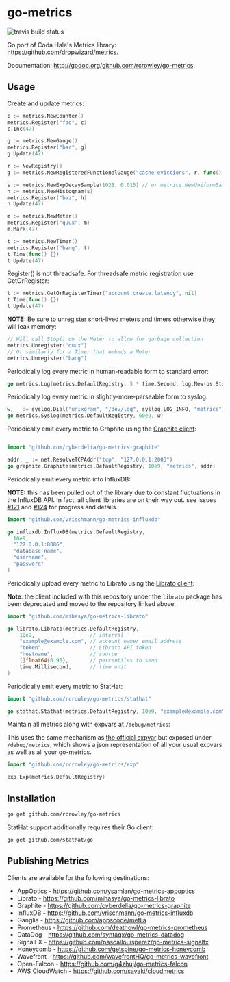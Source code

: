 # go-metrics

![travis build status](https://travis-ci.org/rcrowley/go-metrics.svg?branch=master)

Go port of Coda Hale's Metrics library: <https://github.com/dropwizard/metrics>.

Documentation: <http://godoc.org/github.com/rcrowley/go-metrics>.

## Usage

Create and update metrics:

```go
c := metrics.NewCounter()
metrics.Register("foo", c)
c.Inc(47)

g := metrics.NewGauge()
metrics.Register("bar", g)
g.Update(47)

r := NewRegistry()
g := metrics.NewRegisteredFunctionalGauge("cache-evictions", r, func() int64 { return cache.getEvictionsCount() })

s := metrics.NewExpDecaySample(1028, 0.015) // or metrics.NewUniformSample(1028)
h := metrics.NewHistogram(s)
metrics.Register("baz", h)
h.Update(47)

m := metrics.NewMeter()
metrics.Register("quux", m)
m.Mark(47)

t := metrics.NewTimer()
metrics.Register("bang", t)
t.Time(func() {})
t.Update(47)
```

Register() is not threadsafe. For threadsafe metric registration use
GetOrRegister:

```go
t := metrics.GetOrRegisterTimer("account.create.latency", nil)
t.Time(func() {})
t.Update(47)
```

**NOTE:** Be sure to unregister short-lived meters and timers otherwise they
will leak memory:

```go
// Will call Stop() on the Meter to allow for garbage collection
metrics.Unregister("quux")
// Or similarly for a Timer that embeds a Meter
metrics.Unregister("bang")
```

Periodically log every metric in human-readable form to standard error:

```go
go metrics.Log(metrics.DefaultRegistry, 5 * time.Second, log.New(os.Stderr, "metrics: ", log.Lmicroseconds))
```

Periodically log every metric in slightly-more-parseable form to syslog:

```go
w, _ := syslog.Dial("unixgram", "/dev/log", syslog.LOG_INFO, "metrics")
go metrics.Syslog(metrics.DefaultRegistry, 60e9, w)
```

Periodically emit every metric to Graphite using the
[Graphite client](https://github.com/cyberdelia/go-metrics-graphite):

```go

import "github.com/cyberdelia/go-metrics-graphite"

addr, _ := net.ResolveTCPAddr("tcp", "127.0.0.1:2003")
go graphite.Graphite(metrics.DefaultRegistry, 10e9, "metrics", addr)
```

Periodically emit every metric into InfluxDB:

**NOTE:** this has been pulled out of the library due to constant fluctuations
in the InfluxDB API. In fact, all client libraries are on their way out. see
issues [#121](https://github.com/rcrowley/go-metrics/issues/121) and
[#124](https://github.com/rcrowley/go-metrics/issues/124) for progress and
details.

```go
import "github.com/vrischmann/go-metrics-influxdb"

go influxdb.InfluxDB(metrics.DefaultRegistry,
  10e9,
  "127.0.0.1:8086",
  "database-name",
  "username",
  "password"
)
```

Periodically upload every metric to Librato using the
[Librato client](https://github.com/mihasya/go-metrics-librato):

**Note**: the client included with this repository under the `librato` package
has been deprecated and moved to the repository linked above.

```go
import "github.com/mihasya/go-metrics-librato"

go librato.Librato(metrics.DefaultRegistry,
    10e9,                  // interval
    "example@example.com", // account owner email address
    "token",               // Librato API token
    "hostname",            // source
    []float64{0.95},       // percentiles to send
    time.Millisecond,      // time unit
)
```

Periodically emit every metric to StatHat:

```go
import "github.com/rcrowley/go-metrics/stathat"

go stathat.Stathat(metrics.DefaultRegistry, 10e9, "example@example.com")
```

Maintain all metrics along with expvars at `/debug/metrics`:

This uses the same mechanism as
[the official expvar](http://golang.org/pkg/expvar/) but exposed under
`/debug/metrics`, which shows a json representation of all your usual expvars as
well as all your go-metrics.

```go
import "github.com/rcrowley/go-metrics/exp"

exp.Exp(metrics.DefaultRegistry)
```

## Installation

```sh
go get github.com/rcrowley/go-metrics
```

StatHat support additionally requires their Go client:

```sh
go get github.com/stathat/go
```

## Publishing Metrics

Clients are available for the following destinations:

- AppOptics - https://github.com/ysamlan/go-metrics-appoptics
- Librato - https://github.com/mihasya/go-metrics-librato
- Graphite - https://github.com/cyberdelia/go-metrics-graphite
- InfluxDB - https://github.com/vrischmann/go-metrics-influxdb
- Ganglia - https://github.com/appscode/metlia
- Prometheus - https://github.com/deathowl/go-metrics-prometheus
- DataDog - https://github.com/syntaqx/go-metrics-datadog
- SignalFX - https://github.com/pascallouisperez/go-metrics-signalfx
- Honeycomb - https://github.com/getspine/go-metrics-honeycomb
- Wavefront - https://github.com/wavefrontHQ/go-metrics-wavefront
- Open-Falcon - https://github.com/g4zhuj/go-metrics-falcon
- AWS CloudWatch -
  <https://github.com/savaki/cloudmetrics>
